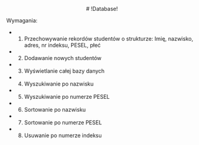 
<p align="center">
  # !Database!

Wymagania:

* 1.  Przechowywanie rekordów studentów o strukturze: Imię, nazwisko, adres, nr indeksu, PESEL, płeć
* 2. Dodawanie nowych studentów
* 3. Wyświetlanie całej bazy danych
* 4. Wyszukiwanie po nazwisku
* 5. Wyszukiwanie po numerze PESEL
* 6. Sortowanie po nazwisku
* 7. Sortowanie po numerze PESEL
* 8. Usuwanie po numerze indeksu
</p>